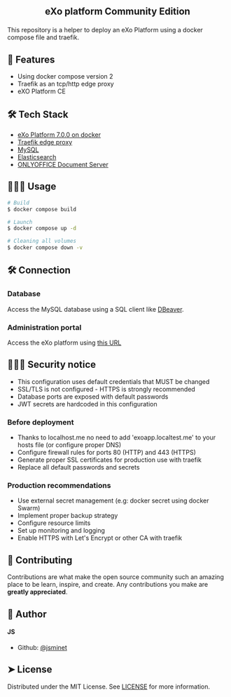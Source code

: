 
## <p align="center">eXo platform Community Edition</p>

This repository is a helper to deploy an eXo Platform using a docker compose file and traefik.

## 🧐 Features    
- Using docker compose version 2
- Traefik as an tcp/http edge proxy
- eXO Platform CE
        
## 🛠️ Tech Stack
- [eXo Platform 7.0.0 on docker](https://hub.docker.com/r/exoplatform/exo-community)
- [Traefik edge proxy](https://doc.traefik.io/traefik/)
- [MySQL](https://www.mysql.com/)
- [Elasticsearch](https://www.elastic.co)
- [ONLYOFFICE Document Server](https://www.onlyoffice.com)

## 🧑🏻‍💻 Usage

```Bash
# Build
$ docker compose build
```

```Bash
# Launch
$ docker compose up -d
```

```Bash
# Cleaning all volumes
$ docker compose down -v
```

## 🛠️ Connection

### Database
Access the MySQL database using a SQL client like [DBeaver](https://dbeaver.io/).


### Administration portal
Access the eXo platform using [this URL](http://exoapp.localtest.me)

## 🧑🏻‍💻 Security notice

- This configuration uses default credentials that MUST be changed
- SSL/TLS is not configured - HTTPS is strongly recommended
- Database ports are exposed with default passwords
- JWT secrets are hardcoded in this configuration

### Before deployment
- Thanks to localhost.me no need to add 'exoapp.localtest.me' to your hosts file (or configure proper DNS)
- Configure firewall rules for ports 80 (HTTP) and 443 (HTTPS)
- Generate proper SSL certificates for production use with traefik
- Replace all default passwords and secrets

### Production recommendations
- Use external secret management (e.g: docker secret using docker Swarm)
- Implement proper backup strategy
- Configure resource limits
- Set up monitoring and logging
- Enable HTTPS with Let's Encrypt or other CA with traefik

## 🍰 Contributing    
Contributions are what make the open source community such an amazing place to be learn, inspire, and create. 
Any contributions you make are **greatly appreciated**.

## 🙇 Author
#### JS
- Github: [@jsminet](https://github.com/jsminet)
        
## ➤ License
Distributed under the MIT License. See [LICENSE](LICENSE) for more information.